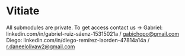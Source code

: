 # Vitiate

All submodules are private. To get access contact us ->
Gabriel: linkedin.com/in/gabriel-ruiz-sáenz-15315021a / gabichopo@gmail.com
Diego: linkedin.com/in/diego-remírez-laorden-47814a14a / r.daneelolivaw2@gmail.com
